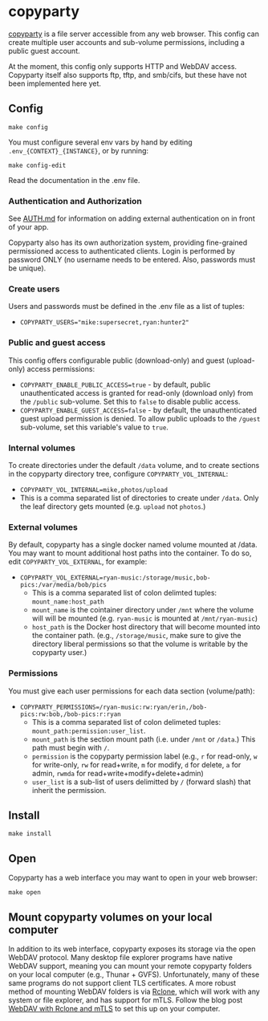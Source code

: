 # copyparty

[copyparty](https://github.com/9001/copyparty) is a file server
accessible from any web browser. This config can create multiple user
accounts and sub-volume permissions, including a public guest account.

At the moment, this config only supports HTTP and WebDAV access.
Copyparty itself also supports ftp, tftp, and smb/cifs, but these have
not been implemented here yet.

## Config

```
make config
```

You must configure several env vars by hand by editing
`.env_{CONTEXT}_{INSTANCE}`, or by running:

```
make config-edit
```

Read the documentation in the .env file.

### Authentication and Authorization

See [AUTH.md](../AUTH.md) for information on adding external
authentication on in front of your app.

Copyparty also has its own authorization system, providing
fine-grained permissioned access to authenticated clients. Login is
performed by password ONLY (no username needs to be entered. Also,
passwords must be unique).

### Create users

Users and passwords must be defined in the .env file as a list of
tuples:

 * `COPYPARTY_USERS="mike:supersecret,ryan:hunter2"`

### Public and guest access

This config offers configurable public (download-only) and guest (upload-only) access permissions:

 * `COPYPARTY_ENABLE_PUBLIC_ACCESS=true` - by default, public
   unauthenticated access is granted for read-only (download only)
   from the `/public` sub-volume. Set this to `false` to disable
   public access.
 * `COPYPARTY_ENABLE_GUEST_ACCESS=false` - by default, the
   unauthenticated guest upload permission is denied. To allow public
   uploads to the `/guest` sub-volume, set this variable's value to
   `true`.

### Internal volumes

To create directories under the default `/data` volume, and to create
sections in the copyparty directory tree, configure
`COPYPARTY_VOL_INTERNAL`:

 * `COPYPARTY_VOL_INTERNAL=mike,photos/upload`
  * This is a comma separated list of directories to create under
    `/data`. Only the leaf directory gets mounted (e.g. `upload` not
    `photos`.)

### External volumes

By default, copyparty has a single docker named volume mounted at
/data. You may want to mount additional host paths into the container.
To do so, edit `COPYPARTY_VOL_EXTERNAL`, for example:

 * `COPYPARTY_VOL_EXTERNAL=ryan-music:/storage/music,bob-pics:/var/media/bob/pics`
   * This is a comma separated list of colon delimted tuples: `mount_name:host_path`
   * `mount_name` is the cointainer directory under `/mnt` where the
     volume will will be mounted (e.g. `ryan-music` is mounted at
     `/mnt/ryan-music`)
   * `host_path` is the Docker host directory that will become mounted
     into the container path. (e.g., `/storage/music`, make sure to
     give the directory liberal permissions so that the volume is
     writable by the copyparty user.)

### Permissions

You must give each user permissions for each data section (volume/path): 

 * `COPYPARTY_PERMISSIONS=/ryan-music:rw:ryan/erin,/bob-pics:rw:bob,/bob-pics:r:ryan`
   * This is a comma separated list of colon delimeted tuples:
     `mount_path:permission:user_list`. 
   * `mount_path` is the section mount path (i.e. under `/mnt` or
     `/data`.) This path must begin with `/`.
   * `permission` is the copyparty permission label (e.g., `r` for
     read-only, `w` for write-only, `rw` for read+write, `m` for
     modify, `d` for delete, `a` for admin, `rwmda` for
     read+write+modify+delete+admin)
   * `user_list` is a sub-list of users delimitted by `/` (forward
     slash) that inherit the permission.

## Install

```
make install
```

## Open

Copyparty has a web interface you may want to open in your web browser:

```
make open
```

## Mount copyparty volumes on your local computer

In addition to its web interface, copyparty exposes its storage via the open WebDAV protocol. Many desktop file explorer programs have native WebDAV support, meaning you can mount your remote copyparty folders on your local computer (e.g., Thunar + GVFS). Unfortunately, many of these same programs do not support client TLS certificates. A more robust method of mounting WebDAV folders is via [Rclone](https://rclone.org/), which will work with any system or file explorer, and has support for mTLS. Follow the blog post [WebDAV with Rclone and mTLS](https://blog.rymcg.tech/blog/linux/rclone_webdav/) to set this up on your computer.
